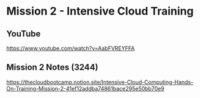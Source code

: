 # Mission 2 - Intensive Cloud Training

## YouTube

https://www.youtube.com/watch?v=AabFVREYFFA

## Mission 2 Notes (3244)

https://thecloudbootcamp.notion.site/Intensive-Cloud-Computing-Hands-On-Training-Mission-2-41ef12addba74861bace295e50bb70e9
